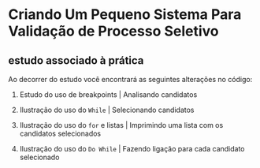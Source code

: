 # Criando Um Pequeno Sistema Para Validação de Processo Seletivo
## estudo associado à prática
Ao decorrer do estudo você encontrará as seguintes alterações no código:

 1. Estudo do uso de breakpoints | Analisando candidatos 
 
 2. Ilustração do uso do ```While``` | Selecionando candidatos

 3. Ilustração do uso do ```for``` e listas | Imprimindo uma lista com os candidatos selecionados
 
 4. Ilustração do uso do ```Do While``` | Fazendo ligação para cada candidato selecionado 
 
